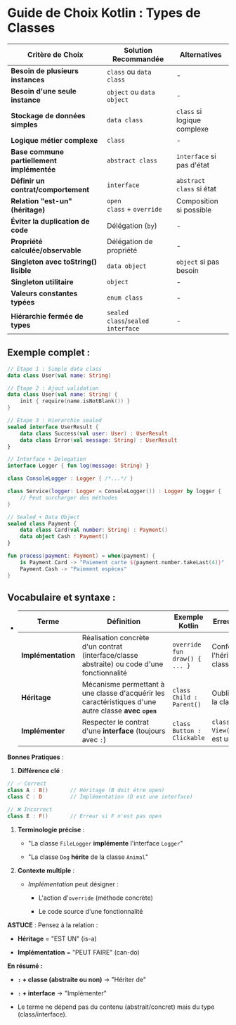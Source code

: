 # Guide de Choix Kotlin : Types de Classes

| Critère de Choix                           | Solution Recommandée              | Alternatives                |
| ------------------------------------------ | --------------------------------- | --------------------------- |
| **Besoin de plusieurs instances**          | `class` ou `data class`           | -                           |
| **Besoin d'une seule instance**            | `object` ou `data object`         | -                           |
| **Stockage de données simples**            | `data class`                      | `class` si logique complexe |
| **Logique métier complexe**                | `class`                           | -                           |
| **Base commune partiellement implémentée** | `abstract class`                  | `interface` si pas d'état   |
| **Définir un contrat/comportement**        | `interface`                       | `abstract class` si état    |
| **Relation "est-un" (héritage)**           | `open class` + `override`         | Composition si possible     |
| **Éviter la duplication de code**          | Délégation (`by`)                 | -                           |
| **Propriété calculée/observable**          | Délégation de propriété           | -                           |
| **Singleton avec toString() lisible**      | `data object`                     | `object` si pas besoin      |
| **Singleton utilitaire**                   | `object`                          | -                           |
| **Valeurs constantes typées**              | `enum class`                      | -                           |
| **Hiérarchie fermée de types**             | `sealed class`/`sealed interface` | -                           |

## Exemple complet :

```kotlin
// Étape 1 : Simple data class
data class User(val name: String)

// Étape 2 : Ajout validation
data class User(val name: String) {
    init { require(name.isNotBlank()) }
}

// Étape 3 : Hierarchie sealed
sealed interface UserResult {
    data class Success(val user: User) : UserResult
    data class Error(val message: String) : UserResult
}
```

```kotlin
// Interface + Delegation
interface Logger { fun log(message: String) }

class ConsoleLogger : Logger { /*...*/ }

class Service(logger: Logger = ConsoleLogger()) : Logger by logger {
    // Peut surcharger des méthodes
}
```

```kotlin
// Sealed + Data Object
sealed class Payment {
    data class Card(val number: String) : Payment()
    data object Cash : Payment()
}

fun process(payment: Payment) = when(payment) {
    is Payment.Card -> "Paiement carte ${payment.number.takeLast(4)}"
    Payment.Cash -> "Paiement espèces"
}
```

## Vocabulaire et syntaxe :

- | Terme              | Définition                                                                                           | Exemple Kotlin                | Erreur Fréquente                                   |
  | ------------------ | ---------------------------------------------------------------------------------------------------- | ----------------------------- | -------------------------------------------------- |
  | **Implémentation** | Réalisation concrète d'un contrat (interface/classe abstraite) ou code d'une fonctionnalité          | `override fun draw() { ... }` | Confondre avec l'héritage de classe                |
  | **Héritage**       | Mécanisme permettant à une classe d'acquérir les caractéristiques d'une autre classe **avec `open`** | `class Child : Parent()`      | Oublier `open` avant la classe parent              |
  | **Implémenter**    | Respecter le contrat d'une **interface** (toujours avec `:`)                                         | `class Button : Clickable`    | `class Button : View()` (✖ si View est une classe) |

**Bonnes Pratiques** :

1. **Différence clé** :

```kotlin
// ✅ Correct
class A : B()       // Héritage (B doit être open)
class C : D         // Implémentation (D est une interface)

// ❌ Incorrect
class E : F()       // Erreur si F n'est pas open
```

1. **Terminologie précise** :
   
   - "La classe `FileLogger` **implémente** l'interface `Logger`"
   
   - "La classe `Dog` **hérite** de la classe `Animal`"

2. **Contexte multiple** :
   
   - *Implémentation* peut désigner :
     
     - L'action d'`override` (méthode concrète)
     
     - Le code source d'une fonctionnalité

**ASTUCE** : Pensez à la relation :

- **Héritage** = "EST UN" (is-a)

- **Implémentation** = "PEUT FAIRE" (can-do)

**En résumé :**

- **`:` + classe (abstraite ou non)** → "Hériter de"

- **`:` + interface** → "Implémenter"

- Le terme ne dépend pas du contenu (abstrait/concret) mais du type (class/interface).
